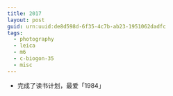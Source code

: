 ```yaml
---
title: 2017
layout: post
guid: urn:uuid:de8d598d-6f35-4c7b-ab23-1951062dadfc
tags:
  - photography
  - leica
  - m6
  - c-biogon-35
  - misc
---
```


- 完成了读书计划，最爱「1984」
